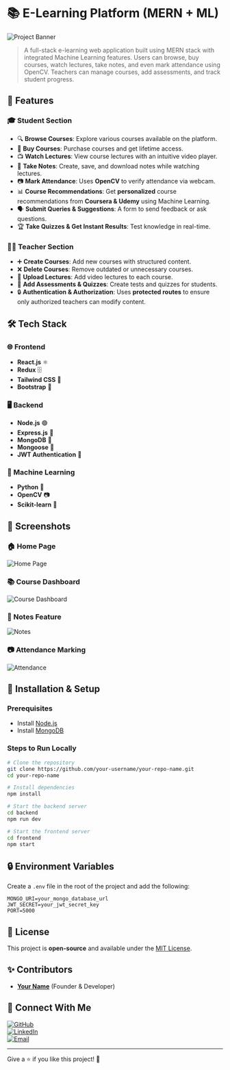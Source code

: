 # 📚 E-Learning Platform (MERN + ML)

![Project Banner](https://via.placeholder.com/1000x400?text=E-Learning+Platform)  

> A full-stack e-learning web application built using MERN stack with integrated Machine Learning features. Users can browse, buy courses, watch lectures, take notes, and even mark attendance using OpenCV. Teachers can manage courses, add assessments, and track student progress.

## 🚀 Features

### 🎓 Student Section
- 🔍 **Browse Courses**: Explore various courses available on the platform.
- 🛒 **Buy Courses**: Purchase courses and get lifetime access.
- 📺 **Watch Lectures**: View course lectures with an intuitive video player.
- 📝 **Take Notes**: Create, save, and download notes while watching lectures.
- 📷 **Mark Attendance**: Uses **OpenCV** to verify attendance via webcam.
- 📊 **Course Recommendations**: Get **personalized** course recommendations from **Coursera & Udemy** using Machine Learning.
- 🗣️ **Submit Queries & Suggestions**: A form to send feedback or ask questions.
- 🏆 **Take Quizzes & Get Instant Results**: Test knowledge in real-time.

### 👨‍🏫 Teacher Section
- ➕ **Create Courses**: Add new courses with structured content.
- ❌ **Delete Courses**: Remove outdated or unnecessary courses.
- 🎥 **Upload Lectures**: Add video lectures to each course.
- 📝 **Add Assessments & Quizzes**: Create tests and quizzes for students.
- 🔒 **Authentication & Authorization**: Uses **protected routes** to ensure only authorized teachers can modify content.

## 🛠️ Tech Stack

### 🌐 Frontend
- **React.js** ⚛️
- **Redux** 🗄️
- **Tailwind CSS** 🎨
- **Bootstrap** 🚀

### 🖥️ Backend
- **Node.js** 🟢
- **Express.js** 🚀
- **MongoDB** 🍃
- **Mongoose** 📄
- **JWT Authentication** 🔐

### 🤖 Machine Learning
- **Python** 🐍
- **OpenCV** 📷
- **Scikit-learn** 🔢

## 📸 Screenshots

### 🏠 Home Page
![Home Page](https://via.placeholder.com/800x400?text=Home+Page)

### 📚 Course Dashboard
![Course Dashboard](https://via.placeholder.com/800x400?text=Course+Dashboard)

### 📝 Notes Feature
![Notes](https://via.placeholder.com/800x400?text=Notes+Feature)

### 📷 Attendance Marking
![Attendance](https://via.placeholder.com/800x400?text=Attendance+System)

## 📂 Installation & Setup

### Prerequisites
- Install [Node.js](https://nodejs.org/)
- Install [MongoDB](https://www.mongodb.com/)

### Steps to Run Locally
```bash
# Clone the repository
git clone https://github.com/your-username/your-repo-name.git
cd your-repo-name

# Install dependencies
npm install

# Start the backend server
cd backend
npm run dev

# Start the frontend server
cd frontend
npm start
```

## 🔒 Environment Variables
Create a `.env` file in the root of the project and add the following:
```env
MONGO_URI=your_mongo_database_url
JWT_SECRET=your_jwt_secret_key
PORT=5000
```

## 📜 License
This project is **open-source** and available under the [MIT License](LICENSE).

## ✨ Contributors
- **[Your Name](https://github.com/your-username)** (Founder & Developer)

## 💌 Connect With Me
[![GitHub](https://img.shields.io/badge/GitHub-black?style=for-the-badge&logo=github)](https://github.com/your-username)  
[![LinkedIn](https://img.shields.io/badge/LinkedIn-blue?style=for-the-badge&logo=linkedin)](https://linkedin.com/in/your-profile)  
[![Email](https://img.shields.io/badge/Email-red?style=for-the-badge&logo=gmail)](mailto:your-email@gmail.com)

---
Give a ⭐ if you like this project! 🚀
